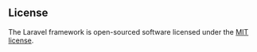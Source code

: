 

## License

The Laravel framework is open-sourced software licensed under the [MIT license](http://opensource.org/licenses/MIT).

